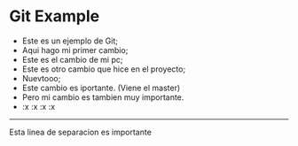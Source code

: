 # Git Example

- Este es un ejemplo de Git;
- Aqui hago mi primer cambio;
- Este es el cambio de mi pc;
- Este es otro cambio que hice en el proyecto;
- Nuevtooo;
- Este cambio es iportante. (Viene el master)
- Pero mi cambio es tambien muy importante.
- :x :x :x :x
----
Esta linea de separacion es importante
